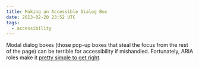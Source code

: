 ```yaml
---
title: Making an Accessible Dialog Box
date: 2013-02-20 23:52 UTC
tags:
  - accessibility
---
```


Modal dialog boxes (those pop-up boxes that steal the focus from the rest of the page) can be terrible for accessibility if mishandled. Fortunately, ARIA roles make it [pretty simple to get right][1].

[1]: http://www.nczonline.net/blog/2013/02/12/making-an-accessible-dialog-box
